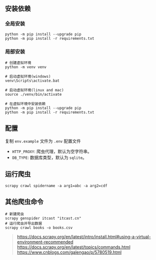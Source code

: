## 安装依赖

### 全局安装

```
python -m pip install --upgrade pip
python -m pip install -r requirements.txt
```

### 局部安装

```
# 创建虚拟环境
python -m venv venv

# 启动虚拟环境(windows)
venv\Scripts\activate.bat

# 启动虚拟环境(linux and mac)
source ./venv/bin/activate

# 在虚拟环境中安装依赖
python -m pip install --upgrade pip
python -m pip install -r requirements.txt
```

## 配置

复制 `env.example` 文件为 `.env` 配置文件

- `HTTP_PROXY`: 爬虫代理，默认为空字符串。
- `DB_TYPE`: 数据库类型，默认为 `sqlite`。

## 运行爬虫

```
scrapy crawl spidername -a arg1=abc -a arg2=cdf
```

## 其他爬虫命令

```
# 新建爬虫
scrapy genspider itcast "itcast.cn"
# 运行爬虫并导出数据
scrapy crawl books -o books.csv
```

> https://docs.scrapy.org/en/latest/intro/install.html#using-a-virtual-environment-recommended
> https://docs.scrapy.org/en/latest/topics/commands.html
> https://www.cnblogs.com/galengao/p/5780519.html
